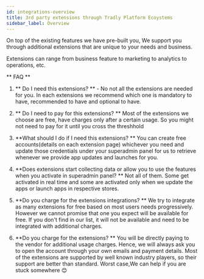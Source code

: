 ```yaml
---
id: integrations-overview
title: 3rd party extensions through Tradly Platform Ecoystems
sidebar_label: Overview
---
```


On top of the existing features we have pre-built you, We support you through additional extensions that are unique to your needs and business. 

Extensions can range from business feature to marketing to analytics to operations, etc. 

** FAQ **
1. ** Do I need this extensions? ** - No not all the extensions are needed for you. In each extensions we recommend which one is mandatory to have, recommended to have and optional to have.

2. ** Do I need to pay for this extensions? ** Most of the extensions we choose are free, have charges only after a certain usage. So you might not need to pay for it until you cross the threshhold 

3. **What should I do if I need this extensions? ** You can create free accounts(details on each extension page) whichever you need and update those credentials under your superadmin panel for us to retrieve whenever we provide app updates and launches for you. 

4. **Does extensions start collecting data or allow you to use the features when you activate in superadmin panel? ** Not all of them. Some get activated in real time and some are activated only when we update the apps or launch apps in respective stores. 

5. **Do you charge for the extensions integrations? ** We try to integrate as many extensions for free based on most users needs progressively. However we cannot promise that one you expect will be available for free. If you don't find in our list, it will not be available and need to be integrated with additional charges. 

6. **Do you charge for the extensions? ** You will be directly paying to the vendor for additional usage charges. Hence, we will always ask you to open the account through your own emails and payment details. Most of the extensions are supported by well known industry players, so their support are better than standard. Worst case,We can help if you are stuck somewhere 😊